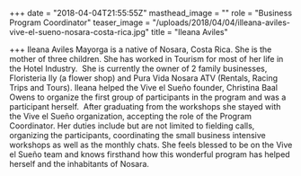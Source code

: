 +++
date = "2018-04-04T21:55:55Z"
masthead_image = ""
role = "Business Program Coordinator"
teaser_image = "/uploads/2018/04/04/illeana-aviles-vive-el-sueno-nosara-costa-rica.jpg"
title = "Ileana Aviles"

+++
Ileana Aviles Mayorga is a native of Nosara, Costa Rica. She is the mother of three children. She has worked in Tourism for most of her life in the Hotel Industry.  She is currently the owner of 2 family businesses, Floristeria Ily (a flower shop) and Pura Vida Nosara ATV (Rentals, Racing Trips and Tours). Ileana helped the Vive el Sueño founder, Christina Baal Owens to organize the first group of participants in the program and was a participant herself.  After graduating from the workshops she stayed with the Vive el Sueño organization, accepting the role of the Program Coordinator. Her duties include but are not limited to fielding calls, organizing the participants, coordinating the small business intensive workshops as well as the monthly chats. She feels blessed to be on the Vive el Sueño team and knows firsthand how this wonderful program has helped herself and the inhabitants of Nosara.